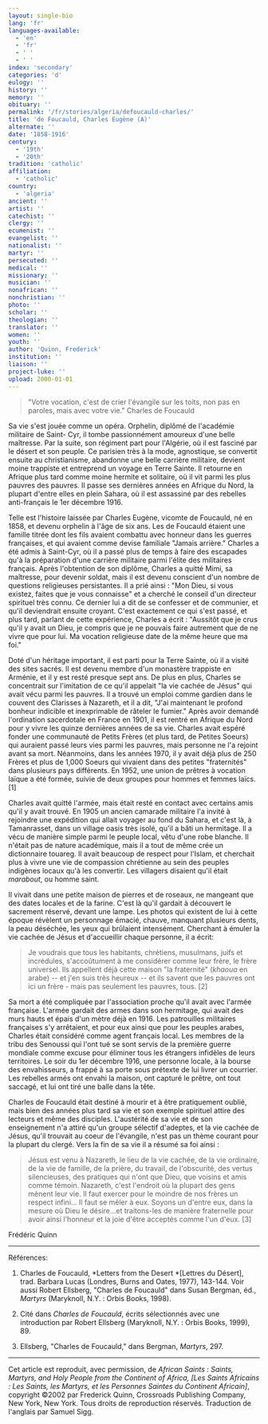 ```yaml
---
layout: single-bio
lang: 'fr'
languages-available:
  - 'en'
  - 'fr'
  - ' '
  - ' '
index: 'secondary'
categories: 'd'
eulogy: ''
history: ''
memory: ''
obituary: ''
permalink: '/fr/stories/algeria/defoucauld-charles/'
title: 'de Foucauld, Charles Eugène (A)'
alternate: ''
date: '1858-1916'
century:
  - '19th'
  - '20th'
tradition: 'catholic'
affiliation:
  - 'catholic'
country:
  - 'algeria'
ancient: ''
artist: ''
catechist: ''
clergy: ''
ecumenist: ''
evangelist: ''
nationalist: ''
martyr: ''
persecuted: ''
medical: ''
missionary: ''
musician: ''
nonafrican: ''
nonchristian: ''
photo: ''
scholar: ''
theologian: ''
translator: ''
women: ''
youth: ''
author: 'Quinn, Frederick'
institution: ''
liaison: ''
project-luke: ''
upload: 2000-01-01
---
```



> "Votre vocation, c'est de crier l'évangile sur les toits, non pas en paroles, mais avec votre vie."
> Charles de Foucauld

Sa vie s'est jouée comme un opéra.  Orphelin, diplômé de l'académie militaire de Saint- Cyr, il tombe passionnément amoureux d'une belle maîtresse.  Par la suite, son régiment part pour l'Algérie, où il est fasciné par le désert et son peuple.  Ce parisien très à la mode, agnostique, se convertit ensuite au christianisme, abandonne une belle carrière militaire, devient moine trappiste et entreprend un voyage en Terre Sainte.  Il retourne en Afrique plus tard comme moine hermite et solitaire, où il vit parmi les plus pauvres des pauvres.  Il passe ses dernières années en Afrique du Nord, la plupart d'entre elles en plein Sahara, où il est assassiné par des rebelles anti-français le 1er décembre 1916.

Telle est l'histoire laissée par Charles Eugène, vicomte de Foucauld, né en 1858, et devenu orphelin à l'âge de six ans.  Les de Foucauld étaient une famille titrée dont les fils avaient combattu avec honneur dans les guerres françaises, et qui avaient comme devise familiale "Jamais arrière."  Charles a été admis à Saint-Cyr, où il a passé plus de temps à faire des escapades qu'à la préparation d'une carrière militaire parmi l'élite des militaires français.  Après l'obtention de son diplôme, Charles a quitté Mimi, sa maîtresse, pour devenir soldat, mais il est devenu conscient d'un nombre de questions religieuses persistantes. Il a prié ainsi : "Mon Dieu, si vous existez, faites que je vous connaisse" et a cherché le conseil d'un directeur spirituel très connu.  Ce dernier lui a dit de se confesser et de communier, et qu'il deviendrait ensuite croyant.  C'est exactement ce qui s'est passé, et plus tard, parlant de cette expérience, Charles a écrit : "Aussitôt que je crus qu'il y avait un Dieu, je compris que je ne pouvais faire autrement que de ne vivre que pour lui. Ma vocation religieuse date de la même heure que ma foi."

Doté d'un héritage important, il est parti pour la Terre Sainte, où il a visité des sites sacrés.  Il est devenu membre d'un monastère trappiste en Arménie, et il y est resté presque sept ans.  De plus en plus, Charles se concentrait sur l'imitation de ce qu'il appelait "la vie cachée de Jésus" qui avait vécu parmi les pauvres.  Il a trouvé un emploi comme gardien dans le couvent des Clarisses à Nazareth, et il a dit, "J'ai maintenant le profond bonheur indicible et inexprimable de râteler le fumier."  Après avoir demandé l'ordination sacerdotale en France en 1901, il est rentré en Afrique du Nord pour y vivre les quinze dernières années de sa vie.  Charles avait espéré fonder une communauté de Petits Frères (et plus tard, de Petites Soeurs) qui auraient passé leurs vies parmi les pauvres, mais personne ne l'a rejoint avant sa mort.  Néanmoins, dans les années 1970, il y avait déjà plus de 250 Frères et plus de 1,000 Soeurs qui vivaient dans des petites "fraternités" dans plusieurs pays différents.  En 1952, une union de prêtres à vocation laïque a été formée, suivie de deux groupes pour hommes et femmes laïcs. [1]

Charles avait quitté l'armée, mais était resté en contact avec certains amis qu'il y avait trouvé.  En 1905 un ancien camarade militaire l'a invité à rejoindre une expédition qui allait voyager au fond du Sahara, et c'est là, à Tamanrasset, dans un village oasis très isolé, qu'il a bâti un hermitage.  Il a vécu de manière simple parmi le peuple local, vêtu d'une robe blanche.  Il n'était pas de nature académique, mais il a tout de même crée un dictionnaire touareg.  Il avait beaucoup de respect pour l'Islam, et cherchait plus à vivre une vie de compassion chrétienne au sein des peuples indigènes locaux qu'à les convertir.  Les villagers disaient qu'il était *marabout*, ou homme saint.

Il vivait dans une petite maison de pierres et de roseaux, ne mangeant que des dates locales et de la farine.  C'est là qu'il gardait à découvert le sacrement réservé, devant une lampe.  Les photos qui existent de lui à cette époque révèlent un personnage émacié, chauve, manquant plusieurs dents, la peau déséchée, les yeux qui brûlaient intensément.  Cherchant à émuler la vie cachée de Jésus et d'accueillir chaque personne, il a écrit:

> Je voudrais que tous les habitants, chrétiens, musulmans, juifs et incrédules, s'acco&#251;tument à me considérer comme leur frère, le frère universel.  Ils appellent déjà cette maison "la fraternité" (*khaoua* en arabe) -- et j'en suis très heureux -- et ils savent que les pauvres ont ici un frère - mais pas seulement les pauvres, tous. [2]

Sa mort a été compliquée par l'association proche qu'il avait avec l'armée française.  L'armée gardait des armes dans son hermitage, qui avait des murs hauts et épais d'un mètre déjà en 1916.  Les patrouilles militaires françaises s'y arrêtaient, et pour eux ainsi que pour les peuples arabes, Charles était considéré comme agent français local.  Les membres de la tribu des Senoussi qui l'ont tué se sont servis de la première guerre mondiale comme excuse pour éliminer tous les étrangers infidèles de leurs territoires.  Le soir du 1er décembre 1916, une personne locale, à la bourse des envahisseurs, a frappé à sa porte sous prétexte de lui livrer un courrier.  Les rebelles armés ont envahi la maison, ont capturé le prêtre, ont tout saccagé, et lui ont tiré une balle dans la tête.

Charles de Foucauld était destiné à mourir et à être pratiquement oublié, mais bien des années plus tard sa vie et son exemple spirituel attire des lecteurs et même des disciples.  L'austérité de sa vie et de son enseignement n'a attiré qu'un groupe sélectif d'adeptes, et la vie cachée de Jésus, qu'il trouvait au coeur de l'évangile, n'est pas un thème courant pour la plupart du clergé.  Vers la fin de sa vie il a résumé sa foi ainsi :

> Jésus est venu à Nazareth, le lieu de la vie cachée, de la vie ordinaire, de la vie de famille, de la prière, du travail, de l'obscurité, des vertus silencieuses, des pratiques qui n'ont que Dieu, que voisins et amis comme témoin.  Nazareth, c'est l'endroit où la plupart des gens mènent leur vie.  Il faut exercer pour le moindre de nos frères un respect infini... Il faut se mêler à eux.  Soyons un d'entre eux, dans la mesure où Dieu le désire...et traitons-les de manière fraternelle pour avoir ainsi l'honneur et la joie d'être acceptés comme l'un d'eux. [3]

Frédéric Quinn

---

Références:

1. Charles de Foucauld, *Letters from the Desert *[Lettres du Désert], trad. Barbara Lucas (Londres, Burns and Oates, 1977), 143-144.  Voir aussi Robert Ellsberg, "Charles de Foucauld" dans Susan Bergman, éd., *Martyrs*  (Maryknoll, N.Y. : Orbis Books, 1998).

2. Cité dans *Charles de Foucauld*, écrits sélectionnés avec une introduction par Robert Ellsberg (Maryknoll, N.Y. : Orbis Books, 1999), 89.

3. Ellsberg, "Charles de Foucauld," dans Bergman, *Martyrs*, 297.

---

Cet article est reproduit, avec permission, de *African Saints : Saints, Martyrs, and Holy People from the Continent of Africa, [Les Saints Africains : Les Saints, les Martyrs, et les Personnes Saintes du Continent Africain]*, copyright ©2002 par Frederick Quinn, Crossroads Publishing Company, New York, New York.  Tous droits de reproduction réservés. Traduction de l'anglais par Samuel Sigg.